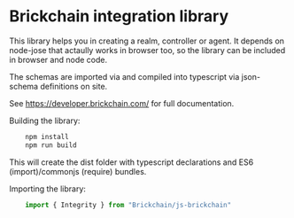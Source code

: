 # Brickchain integration library 

This library helps you in creating a realm, controller or agent.
It depends on node-jose that actaully works in browser too, so 
the library can be included in browser and node code. 

The schemas are imported via and compiled into typescript via json-schema
definitions on site.  

See https://developer.brickchain.com/ for full documentation.

Building the library:

```sh
    npm install
    npm run build
```

This will create the dist folder with typescript declarations and
ES6 (import)/commonjs (require) bundles.

Importing the library:

```js
    import { Integrity } from "Brickchain/js-brickchain"
```

